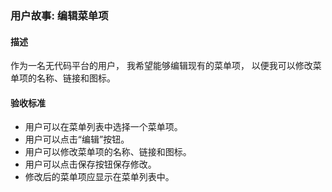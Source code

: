 ### 用户故事: 编辑菜单项

#### 描述

作为一名无代码平台的用户，
我希望能够编辑现有的菜单项，
以便我可以修改菜单项的名称、链接和图标。

#### 验收标准

- 用户可以在菜单列表中选择一个菜单项。
- 用户可以点击“编辑”按钮。
- 用户可以修改菜单项的名称、链接和图标。
- 用户可以点击保存按钮保存修改。
- 修改后的菜单项应显示在菜单列表中。
